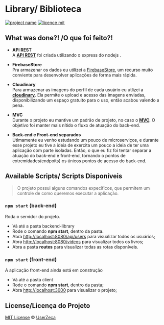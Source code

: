 # Library/ Biblioteca

[![project name](https://img.shields.io/badge/UserZeca-ZecaFlix-red)](https://github.com/UserZeca)
[![licence mit](https://img.shields.io/badge/licence-MIT-blue.svg)](https://github.com/UserZeca/ZecaFlix-front-end-react/blob/master/LICENSE)


## What was done?! /O que foi feito?!

+ **API REST** </br> 
    A **[API REST]()** foi criada utilizando o express do nodejs . 

+ **FirebaseStore** </br>
    Pra armazenar os dados eu utilizei a [FirebaseStore](), um recurso muito conviente para desenvolver aplicações de forma mais rápida.

+ **Cloudinary** </br>
    Para armazenar as imagens do perfil de cada usuário eu utlizei a **[cloudinary]()**. Ela permite o upload e acesso das imagens enviadas, disponibilizando um espaço 
    gratuito para o uso, então acabou valendo a pena.

+ **MVC** </br>
    Durante o projeto eu mantive um padrão de projeto, no caso o **[MVC]()**. O objetivo foi manter mais nítido o fluxo de atuação do back-end. 
   
+ **Back-end e Front-end separados** </br>
    Utimamente eu venho estudando um pouco de microserviços, e durante esse projeto eu tive a ideia de exercita um pouco a ideia de ter uma aplicação com parte isoladas.
    Então, o que eu fiz foi tentar separar a atuação do back-end e front-end, tornando o pontos de extremidades(endpoits) os únicos pontos de acesso do back-end.

## Available Scripts/ Scripts Disponíveis

> O projeto possui alguns comandos expecíficos, que permitem um controle de como queremos executar a aplicação.

### `npm start` (back-end)

Roda o servidor do projeto.

+ Vá até a pasta backend-library 
+ Rode o comando **npm start**, dentro da pasta.
+ Abra [http://localhost:8080/api/users](http://localhost:8080/api/users) para visualizar todos os usuários;
+ Abra [http://localhost:8080/videos](http://localhost:8080/api/books)  para visualizar todos os livros;
+ Abra a pasta **routes** para visualizar todas as rotas disponíveis.

### `npm start` (front-end)

A aplicação front-end ainda está em construção

+ Vá até a pasta client 
+ Rode o comando **npm start**, dentro da pasta; 
+ Abra [http://localhost:3000](http://localhost:3000) para visualizar o projeto;


## License/Licença do Projeto

[MIT License](https://github.com/UserZeca/ZecaFlix-front-end-react/blob/master/LICENSE) © [UserZeca](https://github.com/UserZeca/ZecaFlix-front-end-react)

